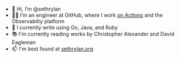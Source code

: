 
- 👋 Hi, I’m @sethrylan
- 🧑‍💼 I’m an engineer at GitHub, where I work [on Actions](https://actions.github.io/humans.txt) and the Observabilty platform
- 🧰 I currently write using Go, Java, and Ruby
- 📚 I'm currently reading works by Christopher Alexander and David Eagleman
- 📫 I'm best found at [sethrylan.org](https://sethrylan.org)
